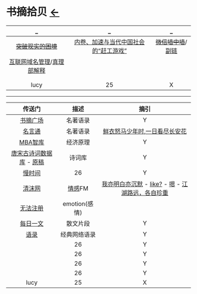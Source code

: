 # 书摘拾贝  [←](index.md)

| _ | _ | _ |
|:---:|:---:|:---:|
| ~~[突破现实的困境](http://reader.epubee.com/books/mobile/80/800e5427f8167a4563c9b79dd66ad96b/text00011.html)~~ | [内卷、加速与当代中国社会的“赶工游戏”](https://jingine.com/9309) | ~~[微信墙中墙](https://www.darmau.com/inside-wechat-wall/)~~/[副链](https://medium.com/@darmau/inside-wechat-wall-76d357158d0c) |
| [互联网域名管理](https://dmesg.app/domain-lucky-too-lucky.html)/[真理部解释](https://www.zhihu.com/question/41864611) | []() | []() |
| []() | []() | []() |
| []() | []() | []() |
| lucy | 25 | X |

- - -

| 传送门 | 描述 | 摘引 |
|:---:|:---:|:---:|
| [书摘广场](https://memo.bookfere.com/community/posts) | 名著语录 | Y |
| [名言通](https://www.mingyantong.com/) | 名著语录 | [鲜衣怒马少年时,一日看尽长安花](https://www.mingyantong.com/ju/2873410) |
| [MBA智库](https://wiki.mbalib.com/wiki/%E9%A6%96%E9%A1%B5) | 经济原理 | Y |
| [唐宋古诗词数据库](https://shici.store/huajianji/) - [原稿](https://github.com/chinese-poetry/chinese-poetry) | 诗词库 | Y |
| [慢时间](http://www.manshijian.com/) | 26 | Y |
| [清沫网](https://www.qingmo.net/) | [情感](https://www.qingmo.net/qingganfm)FM | [我亦明白亦沉默](https://www.qingmo.net/article/7352.html) - [like?](https://www.qingmo.net/article/15751.html) - [嗯](https://www.qingmo.net/article/24145.html) - [江湖路远，各自珍重](https://www.qingmo.net/article/22282.html) |
| [无法注册](http://www.wufazhuce.com/) | emotion(感情) |  |
| [每日一文](https://meiriyiwen.com/random) | 散文片段 | Y |
| [语录](https://www.lz13.cn/jingdianyulu/20872.html) | 经典网络语录 | Y |
| []() | 26 | Y |
| []() | 26 | Y |
| []() | 26 | Y |
| []() | 26 | Y |
| lucy | 25 | X |
